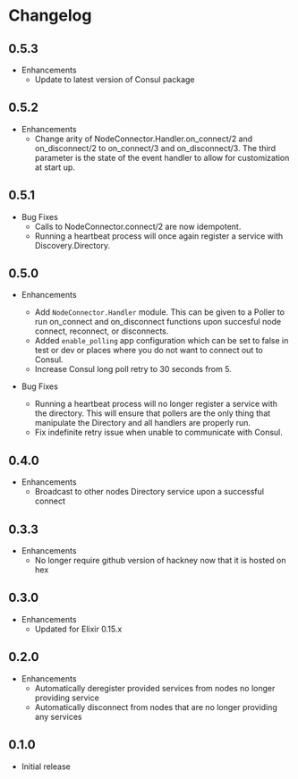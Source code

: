 # Changelog

## 0.5.3

* Enhancements
  * Update to latest version of Consul package

## 0.5.2

* Enhancements
  * Change arity of NodeConnector.Handler.on_connect/2 and on_disconnect/2 to on_connect/3 and on_disconnect/3. The third parameter is the state of the event handler to allow for customization at start up.

## 0.5.1

* Bug Fixes
  * Calls to NodeConnector.connect/2 are now idempotent.
  * Running a heartbeat process will once again register a service with Discovery.Directory.

## 0.5.0

* Enhancements
  * Add `NodeConnector.Handler` module. This can be given to a Poller to run on_connect and on_disconnect functions upon succesful node connect, reconnect, or disconnects.
  * Added `enable_polling` app configuration which can be set to false in test or dev or places where you do not want to connect out to Consul.
  * Increase Consul long poll retry to 30 seconds from 5.

* Bug Fixes
  * Running a heartbeat process will no longer register a service with the directory. This will ensure that pollers are the only thing that manipulate the Directory and all handlers are properly run.
  * Fix indefinite retry issue when unable to communicate with Consul.

## 0.4.0

* Enhancements
  * Broadcast to other nodes Directory service upon a successful connect

## 0.3.3

* Enhancements
  * No longer require github version of hackney now that it is hosted on hex

## 0.3.0

* Enhancements
  * Updated for Elixir 0.15.x

## 0.2.0

* Enhancements
  * Automatically deregister provided services from nodes no longer providing service
  * Automatically disconnect from nodes that are no longer providing any services

## 0.1.0

* Initial release
